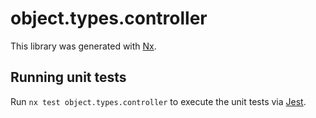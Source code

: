 # object.types.controller

This library was generated with [Nx](https://nx.dev).

## Running unit tests

Run `nx test object.types.controller` to execute the unit tests via [Jest](https://jestjs.io).
